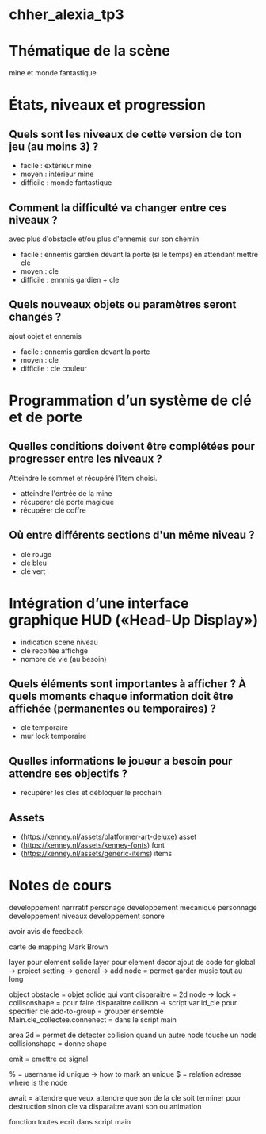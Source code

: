 # chher_alexia_tp3

# Thématique de la scène 
mine et monde fantastique

# États, niveaux et progression 
## Quels sont les niveaux de cette version de ton jeu (au moins 3) ? 
- facile : extérieur mine
- moyen : intérieur mine
- difficile : monde fantastique

## Comment la difficulté va changer entre ces niveaux ? 
avec plus d'obstacle et/ou plus d'ennemis sur son chemin
- facile : ennemis gardien devant la porte (si le temps) en attendant mettre clé
- moyen : cle 
- difficile : ennmis gardien + cle 

## Quels nouveaux objets ou paramètres seront changés ?
ajout objet et ennemis
- facile : ennemis gardien devant la porte
- moyen : cle 
- difficile : cle couleur

# Programmation d’un système de clé et de porte

## Quelles conditions doivent être complétées pour progresser entre les niveaux ? 
Atteindre le sommet et récupéré l'item choisi.
- atteindre l'entrée de la mine
- récuperer clé porte magique
- récupérer clé coffre

## Où entre différents sections d'un même niveau ?
- clé rouge
- clé bleu 
- clé vert

# Intégration d’une interface graphique HUD («Head-Up Display»)
- indication scene niveau
- clé recoltée affichge
- nombre de vie (au besoin)

## Quels éléments sont importantes à afficher ? À quels moments chaque information doit être affichée (permanentes ou temporaires) ?
- clé temporaire
- mur lock temporaire


## Quelles informations le joueur a besoin pour attendre ses objectifs ?
- recupérer les clés et débloquer le prochain

## Assets
- (https://kenney.nl/assets/platformer-art-deluxe) asset
- (https://kenney.nl/assets/kenney-fonts) font
- (https://kenney.nl/assets/generic-items) items



# Notes de cours
developpement narrratif personage
developpement mecanique personnage
developpement niveaux
developpement sonore

avoir avis de feedback

carte de mapping Mark Brown


layer pour element solide
layer pour element decor
ajout de code for global -> project setting  -> general -> add node = permet garder music tout au long

object obstacle = objet solide qui vont disparaitre = 2d node -> lock + collisonshape = pour faire disparaitre collison -> script 
var id_cle pour specifier cle
add-to-group = grouper ensemble 
Main.cle_collectee.connenect = dans le script main 


area 2d = permet de detecter collision quand un autre node touche un node
collisionshape = donne shape

emit = emettre ce signal

% = username id unique -> how to mark an unique 
$ = relation adresse where is the node

await = attendre que 
veux attendre que son de la cle soit terminer pour destruction sinon cle va disparaitre avant son ou animation

fonction toutes ecrit dans script main 

